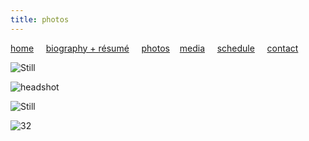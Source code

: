 ```yaml
---
title: photos
---
```


[home](https://raharules.github.io/)&nbsp;&nbsp;&nbsp;&nbsp; [biography + résumé](https://raharules.github.io/raharules.github.io/about.html)&nbsp;&nbsp;&nbsp;&nbsp; [photos](https://raharules.github.io/raharules.github.io/photos.html)&nbsp;&nbsp;&nbsp; [media](https://raharules.github.io/raharules.github.io/media.html)&nbsp;&nbsp;&nbsp;&nbsp; [schedule](https://raharules.github.io/raharules.github.io/schedule.html)&nbsp;&nbsp;&nbsp;&nbsp; [contact](https://raharules.github.io/raharules.github.io/contact.html)

![Still](https://raharules.github.io/Purcell_Still.jpg)

![headshot](https://raharules.github.io/Raha_Headshot_Web.jpg)

![Still](https://raharules.github.io/Handel_Still.jpg)

![32](https://raharules.github.io/032_Raha-(ZF-6489-43094-1-025).jpg)

